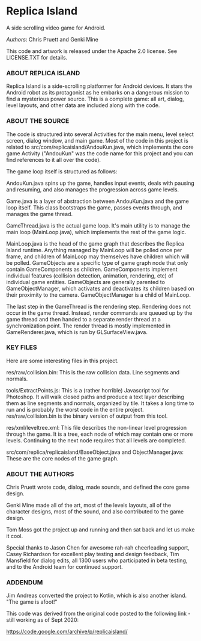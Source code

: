 # Replica Island

A side scrolling video game for Android.

*Authors*: Chris Pruett and Genki Mine

This code and artwork is released under the Apache 2.0 license.  See LICENSE.TXT for details.

### ABOUT REPLICA ISLAND

Replica Island is a side-scrolling platformer for Android devices.
It stars the Android robot as its protagonist as he embarks on a dangerous mission
to find a mysterious power source.  This is a complete game: all art, dialog, level layouts,
and other data are included along with the code.

### ABOUT THE SOURCE

The code is structured into several Activities for the main menu,
level select screen, dialog window, and main game.
Most of the code in this project is related to src/com/replicaisland/AndouKun.java,
which implements the core game Activity ("AndouKun" was the code name for this project
and you can find references to it all over the code).

The game loop itself is structured as follows:

AndouKun.java spins up the game, handles input events, deals with pausing and resuming,
and also manages the progression across game levels.

Game.java is a layer of abstraction between AndouKun.java and the game loop itself.
This class bootstraps the game, passes events through, and manages the game thread.

GameThread.java is the actual game loop.  It's main utility is to manage the main loop (MainLoop.java),
which implements the rest of the game logic.

MainLoop.java is the head of the game graph that describes the Replica Island runtime.
Anything managed by MainLoop will be polled once per frame, and children of MainLoop may
themselves have children which will be polled.  GameObjects are a specific type of game graph node
that only contain GameComponents as children.  GameComponents implement individual features
(collision detection, animation, rendering, etc) of individual game entities.
GameObjects are generally parented to GameObjectManager, which activates
and deactivates its children based on their proximity to the camera.
GameObjectManager is a child of MainLoop.

The last step in the GameThread is the rendering step.
Rendering does not occur in the game thread.  Instead, render commands are queued up by the game thread
and then handed to a separate render thread at a synchronization point.
The render thread is mostly implemented in GameRenderer.java, which is run by GLSurfaceView.java.

### KEY FILES

Here are some interesting files in this project.

res/raw/collision.bin: This is the raw collision data.  Line segments and normals.

tools/ExtractPoints.js: This is a (rather horrible) Javascript tool for Photoshop.
It will walk closed paths and produce a text layer describing them as line segments
and normals, organized by tile.  It takes a long time to run and is probably the worst code
in the entire project.  res/raw/collision.bin is the binary version of output from this tool.

res/xml/leveltree.xml: This file describes the non-linear level progression through the game.
It is a tree, each node of which may contain one or more levels.  Continuing to the next node requires
that all levels are completed.

src/com/replica/replicaisland/BaseObject.java and ObjectManager.java:
These are the core nodes of the game graph.

### ABOUT THE AUTHORS

Chris Pruett wrote code, dialog, made sounds, and defined the core game design.

Genki Mine made all of the art, most of the levels layouts, all of the character designs,
most of the sound, and also contributed to the game design.

Tom Moss got the project up and running and then sat back and let us make it cool.

Special thanks to Jason Chen for awesome rah-rah cheerleading support,
Casey Richardson for excellent play testing and design feedback,
Tim Mansfield for dialog edits, all 1300 users who participated in beta testing,
and to the Android team for continued support.

### ADDENDUM

Jim Andreas converted the project to Kotlin, which is also another island.  "The game is afoot!"

This code was derived from the original code posted to the following link - still working
as of Sept 2020:

https://code.google.com/archive/p/replicaisland/
